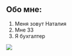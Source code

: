 ## Обо мне:

1. Меня зовут Наталия
2. Мне 33
3. Я бухгалтер

![](https://porodisobak.ru/wp-content/uploads/2021/07/velsh-korgi-pembrok-11.jpg)